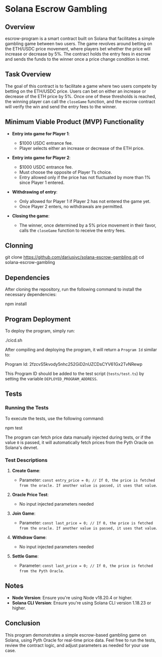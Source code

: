 # Solana Escrow Gambling

## Overview

escrow-program is a smart contract built on Solana that facilitates a simple gambling game between two users. The game revolves around betting on the ETH/USDC price movement, where players bet whether the price will increase or decrease by 5%. The contract holds the entry fees in escrow and sends the funds to the winner once a price change condition is met.

## Task Overview

The goal of this contract is to facilitate a game where two users compete by betting on the ETH/USDC price. Users can bet on either an increase or decrease of the ETH price by 5%. Once one of these thresholds is reached, the winning player can call the `closeGame` function, and the escrow contract will verify the win and send the entry fees to the winner.

## Minimum Viable Product (MVP) Functionality

- **Entry into game for Player 1**:
  - $1000 USDC entrance fee.
  - Player selects either an increase or decrease of the ETH price.

- **Entry into game for Player 2**:
  - $1000 USDC entrance fee.
  - Must choose the opposite of Player 1’s choice.
  - Entry allowed only if the price has not fluctuated by more than 1% since Player 1 entered.

- **Withdrawing of entry**:
  - Only allowed for Player 1 if Player 2 has not entered the game yet.
  - Once Player 2 enters, no withdrawals are permitted.

- **Closing the game**:
  - The winner, once determined by a 5% price movement in their favor, calls the `closeGame` function to receive the entry fees.

## Clonning

git clone https://github.com/dariusjvc/solana-escrow-gambling.git
cd solana-escrow-gambling

## Dependencies

After cloning the repository, run the following command to install the necessary dependencies:

npm install


## Program Deployment

To deploy the program, simply run:

./cicd.sh

After compiling and deploying the program, it will return a `Program Id` similar to:

Program Id: 2fzcvS5kvody5nhc252GiD2nUZCDsCYV61Gx2TvNRewp

This Program ID should be added to the test script (`tests/test.ts`) by setting the variable `DEPLOYED_PROGRAM_ADDRESS`.


## Tests

### Running the Tests

To execute the tests, use the following command:

npm test

The program can fetch price data manually injected during tests, or if the value `0` is passed, it will automatically fetch prices from the Pyth Oracle on Solana's devnet.

### Test Descriptions

1. **Create Game**:
   - Parameter: `const entry_price = 0; // If 0, the price is fetched from the oracle. If another value is passed, it uses that value`.

2. **Oracle Price Test**:
   - No input injected parameters needed

3. **Join Game**:
   - Parameter: `const last_price = 0; // If 0, the price is fetched from the oracle. If another value is passed, it uses that value`.

4. **Withdraw Game**:
   - No input injected parameters needed

5. **Settle Game**:
   - Parameter: `const last_price = 0; // If 0, the price is fetched from the Pyth Oracle`.

## Notes

- **Node Version**: Ensure you're using Node v18.20.4 or higher.
- **Solana CLI Version**: Ensure you're using Solana CLI version 1.18.23 or higher.


## Conclusion

This program demonstrates a simple escrow-based gambling game on Solana, using Pyth Oracle for real-time price data. Feel free to run the tests, review the contract logic, and adjust parameters as needed for your use case.
